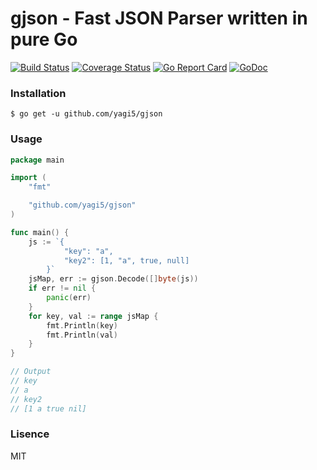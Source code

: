 # gjson - Fast JSON Parser written in pure Go

[![Build Status](https://travis-ci.org/yagi5/gjson.svg?branch=master)](https://travis-ci.org/yagi5/gjson)
[![Coverage Status](https://coveralls.io/repos/github/yagi5/gjson/badge.svg?branch=master)](https://coveralls.io/github/yagi5/gjson?branch=master)
[![Go Report Card](https://goreportcard.com/badge/github.com/yagi5/gjson)](https://goreportcard.com/report/github.com/yagi5/gjson)
[![GoDoc](https://godoc.org/github.com/yagi5/gjson?status.svg)](https://godoc.org/github.com/yagi5/gjson)

### Installation

```shell
$ go get -u github.com/yagi5/gjson
```

### Usage

```go
package main

import (
	"fmt"

	"github.com/yagi5/gjson"
)

func main() {
	js := `{
			"key": "a", 
			"key2": [1, "a", true, null]
		}`
	jsMap, err := gjson.Decode([]byte(js))
	if err != nil {
		panic(err)
	}
	for key, val := range jsMap {
		fmt.Println(key)
		fmt.Println(val)
	}
}

// Output
// key
// a
// key2
// [1 a true nil]
```

### Lisence

MIT
